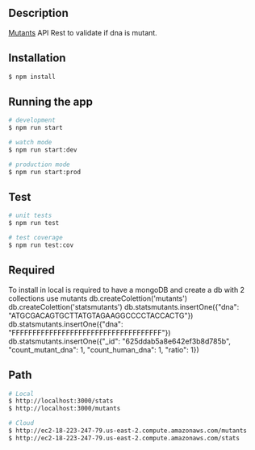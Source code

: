 ## Description

[Mutants](https://github.com/henry2060/mutants-api) API Rest to validate if dna is mutant.

## Installation

```bash
$ npm install
```

## Running the app

```bash
# development
$ npm run start

# watch mode
$ npm run start:dev

# production mode
$ npm run start:prod
```

## Test

```bash
# unit tests
$ npm run test

# test coverage
$ npm run test:cov
```

## Required

To install in local is required to have a mongoDB and create a db with 2 collections
use mutants
db.createColettion('mutants')
db.createColettion('statsmutants')
db.statsmutants.insertOne({"dna": "ATGCGACAGTGCTTATGTAGAAGGCCCCTACCACTG"})
db.statsmutants.insertOne({"dna": "FFFFFFFFFFFFFFFFFFFFFFFFFFFFFFFFFFFF"})
db.statsmutants.insertOne({"_id": "625ddab5a8e642ef3b8d785b", "count_mutant_dna": 1, "count_human_dna": 1, "ratio": 1})

## Path

```bash
# Local
$ http://localhost:3000/stats
$ http://localhost:3000/mutants

# Cloud
$ http://ec2-18-223-247-79.us-east-2.compute.amazonaws.com/mutants
$ http://ec2-18-223-247-79.us-east-2.compute.amazonaws.com/stats
```

